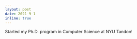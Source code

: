 ```yaml
---
layout: post
date: 2021-9-1 
inline: true
---
```


Started my Ph.D. program in Computer Science at NYU Tandon!